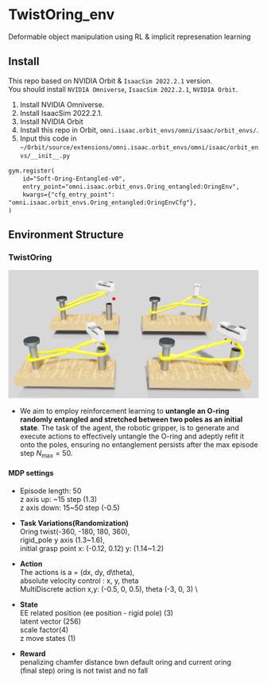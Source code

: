 # TwistOring_env


Deformable object manipulation using RL &amp; implicit represenation learning

## Install
This repo based on NVIDIA Orbit & `IsaacSim 2022.2.1` version. \
You should install `NVIDIA Omniverse`, `IsaacSim 2022.2.1`, `NVIDIA Orbit`. 

1. Install NVIDIA Omniverse.
2. Install IsaacSim 2022.2.1.
3. Install NVIDIA Orbit
4. Install this repo in Orbit, `omni.isaac.orbit_envs/omni/isaac/orbit_envs/`.
5. Input this code in `~/Orbit/source/extensions/omni.isaac.orbit_envs/omni/isaac/orbit_envs/__init__.py`

```
gym.register(
    id="Soft-Oring-Entangled-v0",
    entry_point="omni.isaac.orbit_envs.Oring_entangled:OringEnv",
    kwargs={"cfg_entry_point": "omni.isaac.orbit_envs.Oring_entangled:OringEnvCfg"},
)
```

## **Environment Structure**
### **TwistOring** 
![TwistOring_Env](./image/OringTwist.png)

- We aim to employ reinforcement learning to **untangle an O-ring randomly entangled and stretched between two poles as an initial state**. The task of the agent, the robotic gripper, is to generate and execute actions to effectively untangle the O-ring and adeptly refit it onto the poles, ensuring no entanglement persists after the max episode step $N_{\text{max}}=50$.


#### **MDP settings**
- Episode length: 50 \
 z axis up: ~15 step (1.3) \
 z axis down: 15~50 step (-0.5)

- **Task Variations(Randomization)**\
 Oring twist(-360, -180, 180, 360), \
 rigid_pole y axis (1.3~1.6), \
 initial grasp point x: (-0.12, 0.12) y: (1.14~1.2)

- **Action** \
The actions is a = (dx, dy, d\theta), \
absolute velocity control : x, y, theta \
MultiDiscrete action x,y: (-0.5, 0, 0.5), theta (-3, 0, 3) \

- **State** \
EE related position (ee position - rigid pole) (3) \
latent vector (256) \
scale factor(4) \
z move states (1) 

- **Reward** \
penalizing chamfer distance bwn default oring and current oring \
(final step) oring is not twist and no fall

